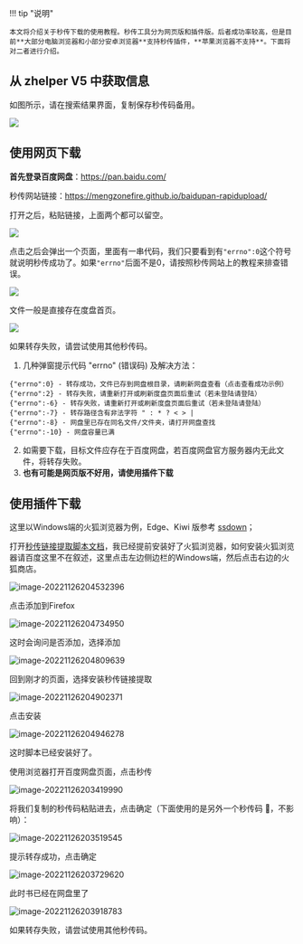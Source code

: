 !!! tip "说明"

    本文将介绍关于秒传下载的使用教程。秒传工具分为网页版和插件版。后者成功率较高，但是目前**大部分电脑浏览器和小部分安卓浏览器**支持秒传插件，**苹果浏览器不支持**。下面将对二者进行介绍。

## 从 zhelper V5 中获取信息

如图所示，请在搜索结果界面，复制保存秒传码备用。

![](./uTools_1669600820130.png) 


## 使用网页下载

**首先登录百度网盘**：https://pan.baidu.com/


秒传网站链接：https://mengzonefire.github.io/baidupan-rapidupload/

打开之后，粘贴链接，上面两个都可以留空。

![](./uTools_1669602102303.png) 

点击之后会弹出一个页面，里面有一串代码，我们只要看到有`"errno":0`这个符号就说明秒传成功了。如果`"errno"`后面不是0，请按照秒传网站上的教程来排查错误。

![](./uTools_1669602274462.png) 

文件一般是直接存在度盘首页。

![](./uTools_1669602477706.png) 

如果转存失败，请尝试使用其他秒传码。

1. 几种弹窗提示代码 "errno" (错误码) 及解决方法：
```
{"errno":0} - 转存成功，文件已存到网盘根目录，请刷新网盘查看（点击查看成功示例）
{"errno":2} - 转存失败，请重新打开或刷新度盘页面后重试（若未登陆请登陆）
{"errno":-6} - 转存失败，请重新打开或刷新度盘页面后重试（若未登陆请登陆）
{"errno":-7} - 转存路径含有非法字符 " : * ? < > |
{"errno":-8} - 网盘里已存在同名文件/文件夹，请打开网盘查找
{"errno":-10} - 网盘容量已满
```
2. 如需要下载，目标文件应存在于百度网盘，若百度网盘官方服务器内无此文件，将转存失败。
3. **也有可能是网页版不好用，请使用插件下载**

## 使用插件下载

这里以Windows端的火狐浏览器为例，Edge、Kiwi 版参考 [ssdown](https://ssdown.org/blog/miaochuan/)；

打开[秒传链接提取脚本文档](https://mengzonefire.code.misakanet.cn/rapid-upload-userscript-doc/document/Install/Windows.html#%E5%AE%89%E8%A3%85%E6%B5%8F%E8%A7%88%E5%99%A8)，我已经提前安装好了火狐浏览器，如何安装火狐浏览器请百度这里不在叙述，这里点击左边侧边栏的Windows端，然后点击右边的火狐商店。

![image-20221126204532396](./image-20221126204532396.png)

点击添加到Firefox

![image-20221126204734950](./image-20221126204734950.png)

这时会询问是否添加，选择添加

![image-20221126204809639](./image-20221126204809639.png)

回到刚才的页面，选择安装秒传链接提取

![image-20221126204902371](./image-20221126204902371.png)

点击安装

![image-20221126204946278](./image-20221126204946278.png)

这时脚本已经安装好了。

使用浏览器打开百度网盘页面，点击秒传

![image-20221126203419990](./image-20221126203419990.png)

将我们复制的秒传码粘贴进去，点击确定（下面使用的是另外一个秒传码 🤣，不影响）：

![image-20221126203519545](./image-20221126203519545.png)

提示转存成功，点击确定

![image-20221126203729620](./image-20221126203729620.png)

此时书已经在网盘里了

![image-20221126203918783](./image-20221126203918783.png)

如果转存失败，请尝试使用其他秒传码。

